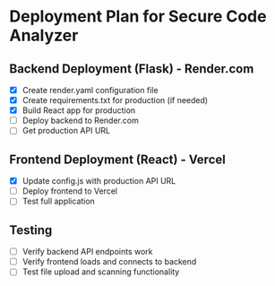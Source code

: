 # Deployment Plan for Secure Code Analyzer

## Backend Deployment (Flask) - Render.com
- [x] Create render.yaml configuration file
- [x] Create requirements.txt for production (if needed)
- [x] Build React app for production
- [ ] Deploy backend to Render.com
- [ ] Get production API URL

## Frontend Deployment (React) - Vercel
- [x] Update config.js with production API URL
- [ ] Deploy frontend to Vercel
- [ ] Test full application

## Testing
- [ ] Verify backend API endpoints work
- [ ] Verify frontend loads and connects to backend
- [ ] Test file upload and scanning functionality
